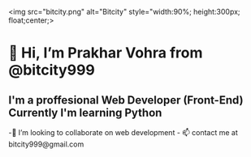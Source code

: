 <img src="bitcity.png" alt="Bitcity" style="width:90%; height:300px; float;center;>
 <h1>👋 Hi, I’m Prakhar Vohra from @bitcity999</h1>                                                                                   
<h2>I'm a proffesional Web Developer (Front-End)<br>
Currently I'm learning Python</h2>
-💞️ I’m looking to collaborate on web development</li>
- 📫 contact me at bitcity999@gmail.com</li>
<!--
bitcity999/bitcity999 is a ✨ special ✨ repository because its `README.md` (this file) appears on your GitHub profile.
You can click the Preview link to take a look at your changes.
-->

                                                                                                                                      
